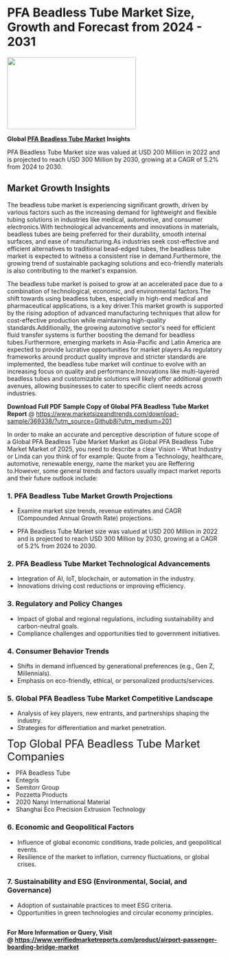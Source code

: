 <H1>PFA Beadless Tube Market Size, Growth and Forecast from 2024 - 2031</H1><img class="aligncenter size-medium wp-image-584254" src="https://thirdeyenews.in/wp-content/uploads/2024/09/Global-Market-Research-300x168.jpeg" alt="" width="300" height="168" /><p><strong>Global&nbsp;<a href="https://www.marketsizeandtrends.com/download-sample/369338/?utm_source=Github8j?utm_medium=201">PFA Beadless Tube Market</a> Insights</strong></p><p>PFA Beadless Tube Market size was valued at USD 200 Million in 2022 and is projected to reach USD 300 Million by 2030, growing at a CAGR of 5.2% from 2024 to 2030.</p><p><!DOCTYPE html> <html lang="en"> <head> <meta charset="UTF-8"> <meta name="viewport" content="width=device-width, initial-scale=1.0"> <title>Beadless Tube Market Growth Insights</title> </head> <body> <h2>Market Growth Insights</h2> <p>The beadless tube market is experiencing significant growth, driven by various factors such as the increasing demand for lightweight and flexible tubing solutions in industries like medical, automotive, and consumer electronics.With technological advancements and innovations in materials, beadless tubes are being preferred for their durability, smooth internal surfaces, and ease of manufacturing.As industries seek cost-effective and efficient alternatives to traditional bead-edged tubes, the beadless tube market is expected to witness a consistent rise in demand.Furthermore, the growing trend of sustainable packaging solutions and eco-friendly materials is also contributing to the market's expansion.</p> <p>The beadless tube market is poised to grow at an accelerated pace due to a combination of technological, economic, and environmental factors.The shift towards using beadless tubes, especially in high-end medical and pharmaceutical applications, is a key driver.This market growth is supported by the rising adoption of advanced manufacturing techniques that allow for cost-effective production while maintaining high-quality standards.Additionally, the growing automotive sector's need for efficient fluid transfer systems is further boosting the demand for beadless tubes.Furthermore, emerging markets in Asia-Pacific and Latin America are expected to provide lucrative opportunities for market players.As regulatory frameworks around product quality improve and stricter standards are implemented, the beadless tube market will continue to evolve with an increasing focus on quality and performance.Innovations like multi-layered beadless tubes and customizable solutions will likely offer additional growth avenues, allowing businesses to cater to specific client needs across industries.</p> <p><span class=""><strong>Download Full PDF Sample Copy of Global PFA Beadless Tube Market Report</strong> @ <a href="https://www.marketsizeandtrends.com/download-sample/369338/?utm_source=Github8j?utm_medium=201" target="_blank">https://www.marketsizeandtrends.com/download-sample/369338/?utm_source=Github8j?utm_medium=201</a></span></p><p>In order to make an accurate and perceptive description of future scope of a Global&nbsp;PFA Beadless Tube Market Market as Global&nbsp;PFA Beadless Tube Market Market of 2025, you need to describe a clear Vision &ndash; What Industry or Linda can you think of for example: Quote from a Technology, healthcare, automotive, renewable energy, name the market you are Reffering to.However, some general trends and factors usually impact market reports and their future outlook include:</p><h3>1.&nbsp;<strong>PFA Beadless Tube Market Growth Projections</strong></h3><ul><li>Examine market size trends, revenue estimates and CAGR (Compounded Annual Growth Rate) projections.</li><li><p>PFA Beadless Tube Market size was valued at USD 200 Million in 2022 and is projected to reach USD 300 Million by 2030, growing at a CAGR of 5.2% from 2024 to 2030.</p></li></ul><h3>2.&nbsp;<strong>PFA Beadless Tube Market Technological Advancements</strong></h3><ul><li>Integration of AI, IoT, blockchain, or automation in the industry.</li><li>Innovations driving cost reductions or improving efficiency.</li></ul><h3>3.&nbsp;<strong>Regulatory and Policy Changes</strong></h3><ul><li>Impact of global and regional regulations, including sustainability and carbon-neutral goals.</li><li>Compliance challenges and opportunities tied to government initiatives.</li></ul><h3>4.&nbsp;<strong>Consumer Behavior Trends</strong></h3><ul><li>Shifts in demand influenced by generational preferences (e.g., Gen Z, Millennials).</li><li>Emphasis on eco-friendly, ethical, or personalized products/services.</li></ul><h3>5.&nbsp;<strong>Global PFA Beadless Tube Market Competitive Landscape</strong></h3><ul><li>Analysis of key players, new entrants, and partnerships shaping the industry.</li><li>Strategies for differentiation and market penetration.</li></ul><p data-pm-slice="1 1 []"><span style="color: inherit; font-family: inherit; font-size: 25px;">Top Global PFA Beadless Tube Market Companies</span></p><div class="" data-test-id=""><p><li>PFA Beadless Tube</li><li> Entegris</li><li> Semitorr Group</li><li> Pozzetta Products</li><li> 2020 Nanyi International Material</li><li> Shanghai Eco Precision Extrusion Technology</li></p></div><h3>6.&nbsp;<strong>Economic and Geopolitical Factors</strong></h3><ul><li>Influence of global economic conditions, trade policies, and geopolitical events.</li><li>Resilience of the market to inflation, currency fluctuations, or global crises.</li></ul><h3>7.&nbsp;<strong>Sustainability and ESG (Environmental, Social, and Governance)</strong></h3><ul><li>Adoption of sustainable practices to meet ESG criteria.</li><li>Opportunities in green technologies and circular economy principles.</li></ul><h2><strong style="font-size: 14px;">For More Information or Query, Visit @&nbsp;</strong><a style="background-color: #ffffff; font-size: 14px;" href="https://www.marketsizeandtrends.com/report/pfa-beadless-tube-market/" target="_blank">https://www.verifiedmarketreports.com/product/airport-passenger-boarding-bridge-market</a></h2>